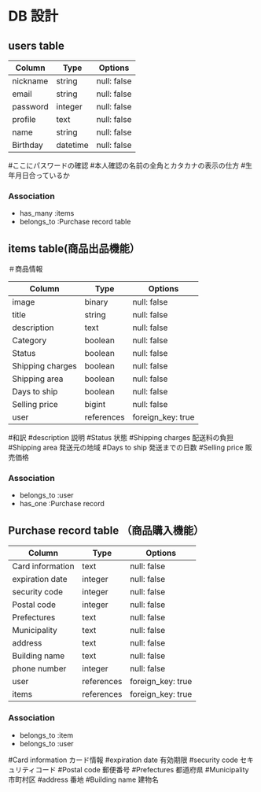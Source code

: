 # DB 設計

## users table

| Column             | Type                | Options                 |
|--------------------|---------------------|-------------------------|
| nickname           | string              | null: false             |
| email              | string              | null: false             |
| password           | integer             | null: false             |
| profile            | text                | null: false             |
| name               | string              | null: false             |
| Birthday           | datetime            | null: false             |


#ここにパスワードの確認
#本人確認の名前の全角とカタカナの表示の仕方
#生年月日合っているか

### Association

* has_many :items
* belongs_to :Purchase record table



##  items table(商品出品機能）

＃商品情報

| Column                              | Type       | Options           |
|-------------------------------------|------------|-------------------|
| image                               | binary     | null: false       |
| title                               | string     | null: false       |
| description                         | text       | null: false       |
| Category                            | boolean    | null: false       |
| Status                              | boolean    | null: false       |
| Shipping charges                    | boolean    | null: false       |
| Shipping area                       | boolean    | null: false       |
| Days to ship                        | boolean    | null: false       |
| Selling price                       | bigint     | null: false       |
| user                                | references | foreign_key: true |


#和訳
#description 説明
#Status 状態
#Shipping charges 配送料の負担
#Shipping area 発送元の地域
#Days to ship 発送までの日数
#Selling price 販売価格


### Association

- belongs_to :user
- has_one :Purchase record



## Purchase record table （商品購入機能）

| Column            | Type       | Options           |
|-------------------|------------|-------------------|
| Card information  | text       | null: false       |
| expiration date   | integer    | null: false       |
| security code     | integer    | null: false       |
| Postal code       | integer    | null: false       |
| Prefectures       | text       | null: false       |
| Municipality      | text       | null: false       |
| address           | text       | null: false       |
| Building name     | text       | null: false       |
| phone number      | integer    | null: false       |
| user              | references | foreign_key: true |
| items             | references | foreign_key: true |



### Association

- belongs_to :item
- belongs_to :user

#Card information カード情報
#expiration date 有効期限
#security code セキュリティコード
#Postal code 郵便番号
#Prefectures 都道府県
#Municipality 市町村区
#address 番地
#Building name 建物名

